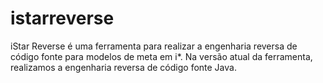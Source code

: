 # istarreverse
iStar Reverse é uma ferramenta para realizar a engenharia reversa de código fonte para modelos de meta em i*. Na versão atual da ferramenta, realizamos a engenharia reversa de código fonte Java.
